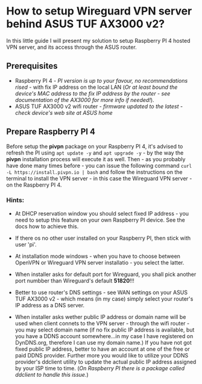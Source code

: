 # How to setup Wireguard VPN server behind ASUS TUF AX3000 v2?
In this little guide I will present my solution to setup Raspberry PI 4 hosted VPN server, and its access through the ASUS router.
## Prerequisites
- Raspberry PI 4 - *PI version is up to your favour, no recommendations rised* - with fix IP address on the local LAN (*Or at least bound the device's MAC address to the fix IP address by the router - see documentation of the AX3000 for more info if needed!*).
- ASUS TUF AX3000 v2 wifi router - *firmware updated to the latest - check device's web site at ASUS home*

## Prepare Raspberry PI 4
Before setup the **pivpn** package on your Raspberry PI 4, it's advised to refresh the PI using ```apt update -y``` and ```apt upgrade -y``` - by the way the **pivpn** installation process will execute it as well.
Then - as you probably have done many times before - you can issue the following command ```curl -L https://install.pivpn.io | bash``` and follow the instructions on the terminal to install the VPN server - in this case the Wireguard VPN server - on the Raspberry PI 4.

### Hints:

-  At DHCP reservation window you should select fixed IP address - you need to setup this feature on your own Raspberry PI device. See the docs how to achieve this.

-  If there os no other user installed on your Raspberry PI, then stick with user 'pi'.

-  At installation mode windows - when you have to choose between OpenVPN or Wireguard VPN server installatio - you select the latter.

-  When installer asks for default port for Wireguard, you shall pick another port numbber than Wireguard's default **51820**!!!

-  Better to use router's DNS settings - see WAN settings on your ASUS TUF AX3000 v2 - which means (in my case) simply select your router's IP address as a DNS server.

-  When installer asks wether public IP address or domain name will be used when client connets to the VPN server - through the wifi router - you may select  domain name (if no fix public IP address is available, but you have a DDNS account somewhere...in my case I have registered on DynDNS.org, therefore I can use my domain name.) If you have not got fixed public IP address, better to have an account at one of the free or paid DDNS provider. Further more you would like to utilize your DDNS provider's ddclient utility to update the actual public IP address assigned by your ISP time to time. (*On Raspberry PI there is a package called ddclient to handle this issue.*)
